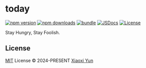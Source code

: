 # today

[![npm version][npm-version-src]][npm-version-href]
[![npm downloads][npm-downloads-src]][npm-downloads-href]
[![bundle][bundle-src]][bundle-href]
[![JSDocs][jsdocs-src]][jsdocs-href]
[![License][license-src]][license-href]

Stay Hungry, Stay Foolish.

## License

[MIT](./LICENSE) License © 2024-PRESENT [Xiaoxi Yun](https://github.com/ycte)

<!-- Badges -->

[npm-version-src]: https://img.shields.io/npm/v/today?style=flat&colorA=080f12&colorB=1fa669
[npm-version-href]: https://npmjs.com/package/today
[npm-downloads-src]: https://img.shields.io/npm/dm/today?style=flat&colorA=080f12&colorB=1fa669
[npm-downloads-href]: https://npmjs.com/package/today
[bundle-src]: https://img.shields.io/bundlephobia/minzip/today?style=flat&colorA=080f12&colorB=1fa669&label=minzip
[bundle-href]: https://bundlephobia.com/result?p=today
[license-src]: https://img.shields.io/github/license/ycte/today.svg?style=flat&colorA=080f12&colorB=1fa669
[license-href]: https://github.com/ycte/today/blob/main/LICENSE
[jsdocs-src]: https://img.shields.io/badge/jsdocs-reference-080f12?style=flat&colorA=080f12&colorB=1fa669
[jsdocs-href]: https://www.jsdocs.io/package/today

